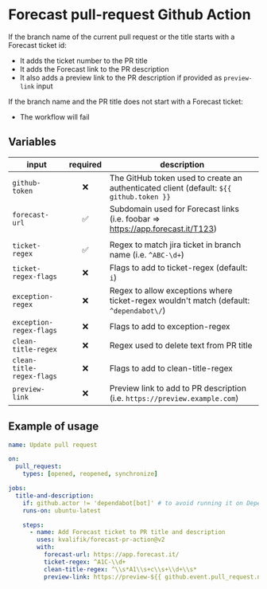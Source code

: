 # Forecast pull-request Github Action

If the branch name of the current pull request or the title starts with a Forecast ticket id:

- It adds the ticket number to the PR title
- It adds the Forecast link to the PR description
- It also adds a preview link to the PR description if provided as `preview-link` input

If the branch name and the PR title does not start with a Forecast ticket:

- The workflow will fail

## Variables

| input                     | required | description                                                                             |
| ------------------------- | :------: | --------------------------------------------------------------------------------------- |
| `github-token`            |    ❌    | The GitHub token used to create an authenticated client (default: `${{ github.token }}` |
| `forecast-url`            |    ✅    | Subdomain used for Forecast links (i.e. foobar => https://app.forecast.it/T123)         |
|                           |
| `ticket-regex`            |    ✅    | Regex to match jira ticket in branch name (i.e. `^ABC-\d+`)                             |
| `ticket-regex-flags`      |    ❌    | Flags to add to ticket-regex (default: `i`)                                             |
| `exception-regex`         |    ❌    | Regex to allow exceptions where ticket-regex wouldn't match (default: `^dependabot\/`)  |
| `exception-regex-flags`   |    ❌    | Flags to add to exception-regex                                                         |
| `clean-title-regex`       |    ❌    | Regex used to delete text from PR title                                                 |
| `clean-title-regex-flags` |    ❌    | Flags to add to clean-title-regex                                                       |
| `preview-link`            |    ❌    | Preview link to add to PR description (i.e. `https://preview.example.com`)              |

## Example of usage

```yml
name: Update pull request

on:
  pull_request:
    types: [opened, reopened, synchronize]

jobs:
  title-and-description:
    if: github.actor != 'dependabot[bot]' # to avoid running it on Dependabot PRs
    runs-on: ubuntu-latest

    steps:
      - name: Add Forecast ticket to PR title and description
        uses: kvalifik/forecast-pr-action@v2
        with:
          forecast-url: https://app.forecast.it/
          ticket-regex: ^A1C-\\d+
          clean-title-regex: ^\\s*A1\\s+c\\s+\\d+\\s*
          preview-link: https://preview-${{ github.event.pull_request.number }}.example.com"
```

